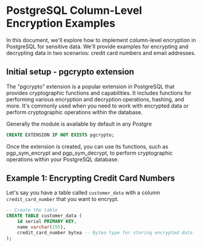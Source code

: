 # PostgreSQL Column-Level Encryption Examples

In this document, we'll explore how to implement column-level encryption in PostgreSQL for sensitive data. We'll provide examples for encrypting and decrypting data in two scenarios: credit card numbers and email addresses.
## Initial setup - pgcrypto extension

The "pgcrypto" extension is a popular extension in PostgreSQL that provides cryptographic functions and capabilities. It includes functions for performing various encryption and decryption operations, hashing, and more. It's commonly used when you need to work with encrypted data or perform cryptographic operations within the database.

Generally the module is available by default in any Postgre
```sql
CREATE EXTENSION IF NOT EXISTS pgcrypto;
```
Once the extension is created, you can use its functions, such as pgp_sym_encrypt and pgp_sym_decrypt, to perform cryptographic operations within your PostgreSQL database.

## Example 1: Encrypting Credit Card Numbers

Let's say you have a table called `customer_data` with a column `credit_card_number` that you want to encrypt.

```sql
-- Create the table
CREATE TABLE customer_data (
    id serial PRIMARY KEY,
    name varchar(255),
    credit_card_number bytea -- Bytea type for storing encrypted data
);
```
